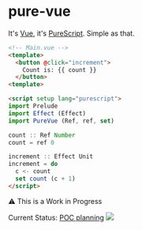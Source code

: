 # pure-vue
It's [Vue](https://vuejs.org/), it's [PureScript](https://www.purescript.org/). Simple as that.

```html
<!-- Main.vue -->
<template>
  <button @click="increment">
    Count is: {{ count }}
  </button>
<template>

<script setup lang="purescript">
import Prelude
import Effect (Effect)
import PureVue (Ref, ref, set)

count :: Ref Number
count = ref 0

increment :: Effect Unit
increment = do
  c <- count
  set count (c + 1)
</script>
```

⚠️ This is a Work in Progress

Current Status: [POC planning](https://github.com/klarkc/pure-vue/issues/2)
<img src="https://static.scarf.sh/a.png?x-pxid=1909a3af-ecab-4ef6-ae35-7bc65052c246" />
